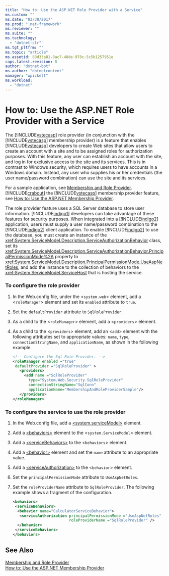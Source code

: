 ```yaml
---
title: "How to: Use the ASP.NET Role Provider with a Service"
ms.custom: ""
ms.date: "03/30/2017"
ms.prod: ".net-framework"
ms.reviewer: ""
ms.suite: ""
ms.technology: 
  - "dotnet-clr"
ms.tgt_pltfrm: ""
ms.topic: "article"
ms.assetid: 88d33a81-8ac7-48de-978c-5c5b1257951e
caps.latest.revision: 8
author: "dotnet-bot"
ms.author: "dotnetcontent"
manager: "wpickett"
ms.workload: 
  - "dotnet"
---
```

# How to: Use the ASP.NET Role Provider with a Service
The [!INCLUDE[vstecasp](../../../../includes/vstecasp-md.md)] role provider (in conjunction with the [!INCLUDE[vstecasp](../../../../includes/vstecasp-md.md)] membership provider) is a feature that enables [!INCLUDE[vstecasp](../../../../includes/vstecasp-md.md)] developers to create Web sites that allow users to create an account with a site and to be assigned roles for authorization purposes. With this feature, any user can establish an account with the site, and log in for exclusive access to the site and its services. This is in contrast to Windows security, which requires users to have accounts in a Windows domain. Instead, any user who supplies his or her credentials (the user name/password combination) can use the site and its services.  
  
 For a sample application, see [Membership and Role Provider](../../../../docs/framework/wcf/samples/membership-and-role-provider.md). [!INCLUDE[crabout](../../../../includes/crabout-md.md)] the [!INCLUDE[vstecasp](../../../../includes/vstecasp-md.md)] membership provider feature, see [How to: Use the ASP.NET Membership Provider](../../../../docs/framework/wcf/feature-details/how-to-use-the-aspnet-membership-provider.md).  
  
 The role provider feature uses a SQL Server database to store user information. [!INCLUDE[indigo1](../../../../includes/indigo1-md.md)] developers can take advantage of these features for security purposes. When integrated into a [!INCLUDE[indigo2](../../../../includes/indigo2-md.md)] application, users must supply a user name/password combination to the [!INCLUDE[indigo2](../../../../includes/indigo2-md.md)] client application. To enable [!INCLUDE[indigo2](../../../../includes/indigo2-md.md)] to use the database, you must create an instance of the <xref:System.ServiceModel.Description.ServiceAuthorizationBehavior> class, set its <xref:System.ServiceModel.Description.ServiceAuthorizationBehavior.PrincipalPermissionMode%2A> property to <xref:System.ServiceModel.Description.PrincipalPermissionMode.UseAspNetRoles>, and add the instance to the collection of behaviors to the <xref:System.ServiceModel.ServiceHost> that is hosting the service.  
  
### To configure the role provider  
  
1.  In the Web.config file, under the <`system.web`> element, add a <`roleManager`> element and set its `enabled` attribute to `true`.  
  
2.  Set the `defaultProvider` attribute to `SqlRoleProvider`.  
  
3.  As a child to the <`roleManager`> element, add a <`providers`> element.  
  
4.  As a child to the <`providers`> element, add an <`add`> element with the following attributes set to appropriate values: `name`, `type`, `connectionStringName`, and `applicationName`, as shown in the following example.  
  
    ```xml  
    <!-- Configure the Sql Role Provider. -->  
    <roleManager enabled ="true"   
     defaultProvider ="SqlRoleProvider" >  
       <providers>  
         <add name ="SqlRoleProvider"   
           type="System.Web.Security.SqlRoleProvider"   
           connectionStringName="SqlConn"   
           applicationName="MembershipAndRoleProviderSample"/>  
       </providers>  
    </roleManager>  
    ```  
  
### To configure the service to use the role provider  
  
1.  In the Web.config file, add a [\<system.serviceModel>](../../../../docs/framework/configure-apps/file-schema/wcf/system-servicemodel.md) element.  
  
2.  Add a [\<behaviors>](../../../../docs/framework/configure-apps/file-schema/wcf/behaviors.md) element to the <`system.ServiceModel`> element.  
  
3.  Add a [\<serviceBehaviors>](../../../../docs/framework/configure-apps/file-schema/wcf/servicebehaviors.md) to the <`behaviors`> element.  
  
4.  Add a [\<behavior>](../../../../docs/framework/configure-apps/file-schema/wcf/behavior-of-endpointbehaviors.md) element and set the `name` attribute to an appropriate value.  
  
5.  Add a [\<serviceAuthorization>](../../../../docs/framework/configure-apps/file-schema/wcf/serviceauthorization-element.md) to the <`behavior`> element.  
  
6.  Set the `principalPermissionMode` attribute to `UseAspNetRoles`.  
  
7.  Set the `roleProviderName` attribute to `SqlRoleProvider`. The following example shows a fragment of the configuration.  
  
    ```xml  
    <behaviors>  
     <serviceBehaviors>  
      <behavior name="CalculatorServiceBehavior">  
       <serviceAuthorization principalPermissionMode ="UseAspNetRoles"  
                             roleProviderName ="SqlRoleProvider" />  
      </behavior>  
     </serviceBehaviors>  
    </behaviors>  
    ```  
  
## See Also  
 [Membership and Role Provider](../../../../docs/framework/wcf/samples/membership-and-role-provider.md)  
 [How to: Use the ASP.NET Membership Provider](../../../../docs/framework/wcf/feature-details/how-to-use-the-aspnet-membership-provider.md)
